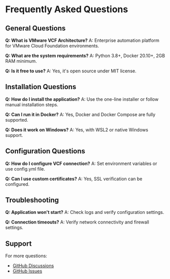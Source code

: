 # Frequently Asked Questions

## General Questions

**Q: What is VMware VCF Architecture?**
A: Enterprise automation platform for VMware Cloud Foundation environments.

**Q: What are the system requirements?**
A: Python 3.8+, Docker 20.10+, 2GB RAM minimum.

**Q: Is it free to use?**
A: Yes, it's open source under MIT license.

## Installation Questions

**Q: How do I install the application?**
A: Use the one-line installer or follow manual installation steps.

**Q: Can I run it in Docker?**
A: Yes, Docker and Docker Compose are fully supported.

**Q: Does it work on Windows?**
A: Yes, with WSL2 or native Windows support.

## Configuration Questions

**Q: How do I configure VCF connection?**
A: Set environment variables or use config.yml file.

**Q: Can I use custom certificates?**
A: Yes, SSL verification can be configured.

## Troubleshooting

**Q: Application won't start?**
A: Check logs and verify configuration settings.

**Q: Connection timeouts?**
A: Verify network connectivity and firewall settings.

## Support

For more questions:
- [GitHub Discussions](https://github.com/uldyssian-sh/vmware-vcf-architecture/discussions)
- [GitHub Issues](https://github.com/uldyssian-sh/vmware-vcf-architecture/issues)